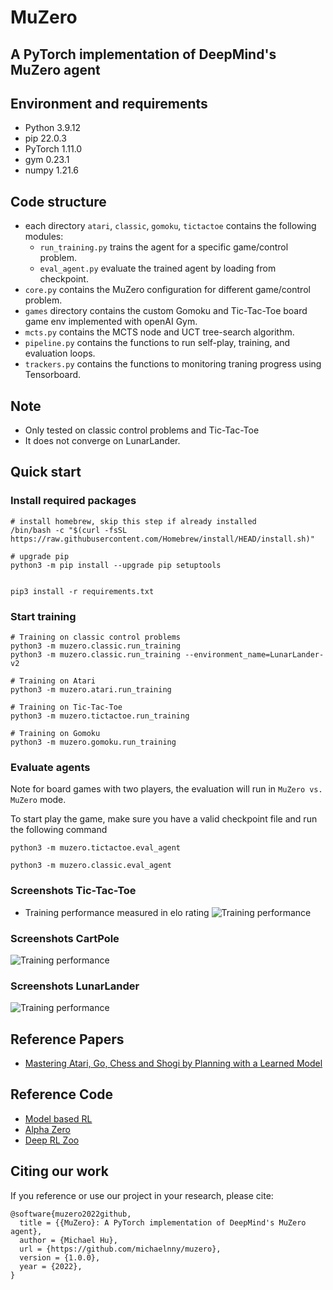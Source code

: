 # MuZero
## A PyTorch implementation of DeepMind's MuZero agent


## Environment and requirements
* Python        3.9.12
* pip           22.0.3
* PyTorch       1.11.0
* gym           0.23.1
* numpy         1.21.6


## Code structure

* each directory `atari`, `classic`, `gomoku`, `tictactoe` contains the following modules:
  - `run_training.py` trains the agent for a specific game/control problem.
  - `eval_agent.py` evaluate the trained agent by loading from checkpoint.
* `core.py` contains the MuZero configuration for different game/control problem.
* `games` directory contains the custom Gomoku and Tic-Tac-Toe board game env implemented with openAI Gym.
* `mcts.py` contains the MCTS node and UCT tree-search algorithm.
* `pipeline.py` contains the functions to run self-play, training, and evaluation loops.
* `trackers.py` contains the functions to monitoring traning progress using Tensorboard.


## Note
* Only tested on classic control problems and Tic-Tac-Toe
* It does not converge on LunarLander.


## Quick start
### Install required packages
```
# install homebrew, skip this step if already installed
/bin/bash -c "$(curl -fsSL https://raw.githubusercontent.com/Homebrew/install/HEAD/install.sh)"

# upgrade pip
python3 -m pip install --upgrade pip setuptools


pip3 install -r requirements.txt
```


### Start training

```
# Training on classic control problems
python3 -m muzero.classic.run_training
python3 -m muzero.classic.run_training --environment_name=LunarLander-v2

# Training on Atari
python3 -m muzero.atari.run_training

# Training on Tic-Tac-Toe
python3 -m muzero.tictactoe.run_training

# Training on Gomoku
python3 -m muzero.gomoku.run_training
```


### Evaluate agents
Note for board games with two players, the evaluation will run in `MuZero vs. MuZero` mode.

To start play the game, make sure you have a valid checkpoint file and run the following command
```
python3 -m muzero.tictactoe.eval_agent

python3 -m muzero.classic.eval_agent

```


### Screenshots Tic-Tac-Toe
* Training performance measured in elo rating
![Training performance](../main/screenshots/tictactoe.png)


### Screenshots CartPole
![Training performance](../main/screenshots/cartpole.png)


### Screenshots LunarLander
![Training performance](../main/screenshots/lunarlander.png)


## Reference Papers
* [Mastering Atari, Go, Chess and Shogi by Planning with a Learned Model](https://arxiv.org/abs/1911.08265)


## Reference Code
* [Model based RL](https://github.com/JimOhman/model-based-rl)
* [Alpha Zero](https://github.com/michaelnny/alpha_zero)
* [Deep RL Zoo](https://github.com/michaelnny/deep_rl_zoo)


## Citing our work

If you reference or use our project in your research, please cite:

```
@software{muzero2022github,
  title = {{MuZero}: A PyTorch implementation of DeepMind's MuZero agent},
  author = {Michael Hu},
  url = {https://github.com/michaelnny/muzero},
  version = {1.0.0},
  year = {2022},
}
```
